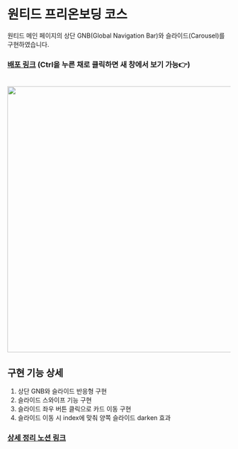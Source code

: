 # 원티드 프리온보딩 코스


원티드 메인 페이지의 상단 GNB(Global Navigation Bar)와 슬라이드(Carousel)를 구현하였습니다.

### [배포 링크](https://sleepy-swartz-5f68e3.netlify.app) (Ctrl을 누른 채로 클릭하면 새 창에서 보기 가능👉)

<br/>

<img src="https://user-images.githubusercontent.com/68722179/150066998-77c333e2-2842-4d35-97e9-2a8d4ace690c.png" width="600" />


## 구현 기능 상세
1. 상단 GNB와 슬라이드 반응형 구현
2. 슬라이드 스와이프 기능 구현 
3. 슬라이드 좌우 버튼 클릭으로 카드 이동 구현
4. 슬라이드 이동 시 index에 맞춰 양쪽 슬라이드 darken 효과

### [상세 정리 노션 링크](https://www.notion.so/4627c094e581426f89e131161957f8d8)
